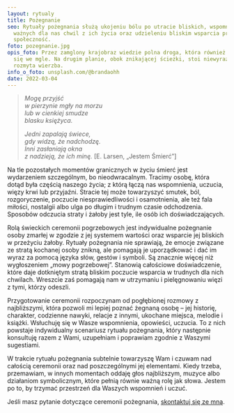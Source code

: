 ```yaml
---
layout: rytualy
title: Pożegnanie
seo: Rytuały pożegnania służą ukojeniu bólu po utracie bliskich, wspomnieniu
  ważnych dla nas chwil z ich życia oraz udzieleniu bliskim wsparcia przez całą
  społeczność.
foto: pozegnanie.jpg
opis_foto: Przez zamglony krajobraz wiedzie polna droga, która również rozmywa
  się we mgle. Na drugim planie, obok znikającej ścieżki, stoi niewyraźna,
  rozmyta wierzba.
info_o_foto: unsplash.com/@brandaohh
date: 2022-03-04
---
```

> *Mogę przyjść*\
> *w pierzynie mgły na morzu*\
> *lub w cienkiej smudze*\
> *blasku księżyca.*
>
>
>
> *Jedni zapalają świece,*\
> *gdy widzą, że nadchodzę.*\
> *Inni zasłaniają okna*\
> *z nadzieją, że ich minę.* \[E. Larsen, „Jestem Śmierć”]



Na tle pozostałych momentów granicznych w życiu śmierć jest wydarzeniem szczególnym, bo nieodwracalnym. Tracimy osobę, która dotąd była częścią naszego życia; z którą łączą nas wspomnienia, uczucia, więzy krwi lub przyjaźni. Stracie tej może towarzyszyć smutek, ból, rozgoryczenie, poczucie niesprawiedliwości i osamotnienia, ale też fala miłości, nostalgii albo ulga po długim i trudnym czasie odchodzenia. Sposobów odczucia straty i żałoby jest tyle, ile osób ich doświadczających.


Rolą świeckich ceremonii pogrzebowych jest indywidualne pożegnanie osoby zmarłej w zgodzie z jej systemem wartości oraz wsparcie jej bliskich w przeżyciu żałoby. Rytuały pożegnania nie sprawiają, że emocje związane ze stratą kochanej osoby znikną, ale pomagają je uporządkować i dać im wyraz za pomocą języka słów, gestów i symboli. Są znacznie więcej niż wygłoszeniem „mowy pogrzebowej”. Stanowią całościowe doświadczenie, które daje dotkniętym stratą bliskim poczucie wsparcia w trudnych dla nich chwilach. Wreszcie zaś pomagają nam w utrzymaniu i pielęgnowaniu więzi z tymi, którzy odeszli. 


Przygotowanie ceremonii rozpoczynam od pogłębionej rozmowy z najbliższymi, która pozwoli mi lepiej poznać żegnaną osobę – jej historię, charakter, codzienne nawyki, relacje z innymi, ukochane miejsca, melodie i książki. Wsłuchuję się w Wasze wspomnienia, opowieści, uczucia. To z nich powstaje indywidualny scenariusz rytuału pożegnania, który następnie konsultuję razem z Wami, uzupełniam i poprawiam zgodnie z Waszymi sugestiami.


W trakcie rytuału pożegnania subtelnie towarzyszę Wam i czuwam nad całością ceremonii oraz nad poszczególnymi jej elementami. Kiedy trzeba, przemawiam, w innych momentach oddaję głos najbliższym, muzyce albo działaniom symbolicznym, które pełnią równie ważną rolę jak słowa. Jestem po to, by trzymać przestrzeń dla Waszych wspomnień i uczuć.

Jeśli masz pytanie dotyczące ceremonii pożegnania, [skontaktuj się ze mną](/kontakt).